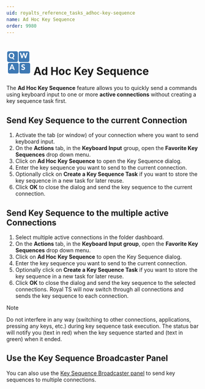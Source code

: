 ```yaml
---
uid: royalts_reference_tasks_adhoc-key-sequence
name: Ad Hoc Key Sequence
order: 9980
---
```


# ![](/r2022/images/RoyalTS/Plugins/Tasks/KeySequenceTask/SVG_PageKeySequenceTask_32.svg#img_header) Ad Hoc Key Sequence
The **Ad Hoc Key Sequence** feature allows you to quickly send a commands using keyboard input to one or more **active connections** without creating a key sequence task first.

## Send Key Sequence to the current Connection
1. Activate the tab (or window) of your connection where you want to send keyboard input.
2. On the **Actions** tab, in the **Keyboard Input** group, open the **Favorite Key Sequences** drop down menu.
3. Click on **Ad Hoc Key Sequence** to open the Key Sequence dialog.
4. Enter the key sequence you want to send to the current connection.
5. Optionally click on **Create a Key Sequence Task** if you want to store the key sequence in a new task for later reuse.
6. Click **OK** to close the dialog and send the key sequence to the current connection.

## Send Key Sequence to the multiple active Connections
1. Select multiple active connections in the folder dashboard.
2. On the **Actions** tab, in the **Keyboard Input group**, open the **Favorite Key Sequences** drop down menu.
3. Click on **Ad Hoc Key Sequence** to open the Key Sequence dialog.
4. Enter the key sequence you want to send to the current connection.
5. Optionally click on **Create a Key Sequence Task** if you want to store the key sequence in a new task for later reuse.
6. Click **OK** to close the dialog and send the key sequence to the selected connections. Royal TS will now switch through all connections and sends the key sequence to each connection.

> [!Note]
> Do not interfere in any way (switching to other connections, applications, pressing any keys, etc.) during key sequence task execution. The status bar will notify you (text in red) when the key sequence started and (text in green) when it ended.

## Use the Key Sequence Broadcaster Panel
You can also use the [Key Sequence Broadcaster panel](xref:royalts_ui_panels#-key-sequence-broadcaster) to send key sequences to multiple connections.